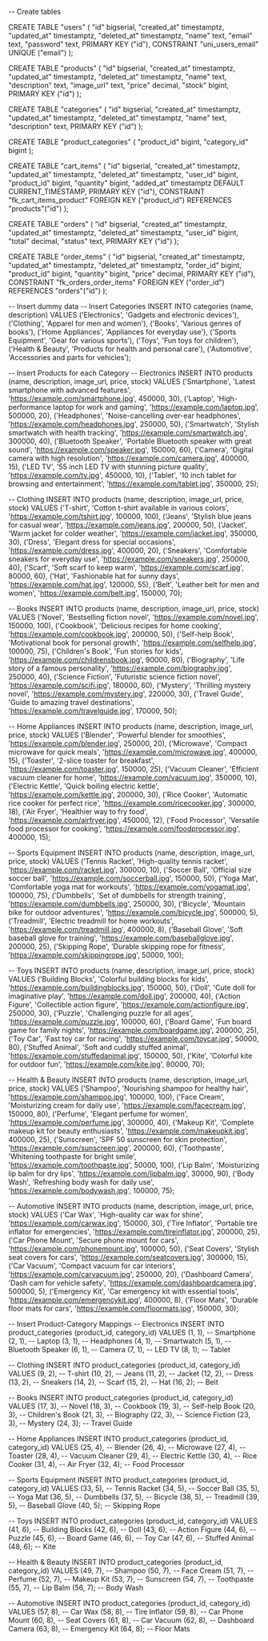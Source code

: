 -- Create tables

CREATE TABLE "users" (
    "id" bigserial,
    "created_at" timestamptz,
    "updated_at" timestamptz,
    "deleted_at" timestamptz,
    "name" text,
    "email" text,
    "password" text,
    PRIMARY KEY ("id"),
    CONSTRAINT "uni_users_email" UNIQUE ("email")
);

CREATE TABLE "products" (
    "id" bigserial,
    "created_at" timestamptz,
    "updated_at" timestamptz,
    "deleted_at" timestamptz,
    "name" text,
    "description" text,
    "image_url" text,
    "price" decimal,
    "stock" bigint,
    PRIMARY KEY ("id")
);

CREATE TABLE "categories" (
    "id" bigserial,
    "created_at" timestamptz,
    "updated_at" timestamptz,
    "deleted_at" timestamptz,
    "name" text,
    "description" text,
    PRIMARY KEY ("id")
);

CREATE TABLE "product_categories" (
    "product_id" bigint,
    "category_id" bigint
);

CREATE TABLE "cart_items" (
    "id" bigserial,
    "created_at" timestamptz,
    "updated_at" timestamptz,
    "deleted_at" timestamptz,
    "user_id" bigint,
    "product_id" bigint,
    "quantity" bigint,
    "added_at" timestamptz DEFAULT CURRENT_TIMESTAMP,
    PRIMARY KEY ("id"),
    CONSTRAINT "fk_cart_items_product" FOREIGN KEY ("product_id") REFERENCES "products"("id")
);

CREATE TABLE "orders" (
    "id" bigserial,
    "created_at" timestamptz,
    "updated_at" timestamptz,
    "deleted_at" timestamptz,
    "user_id" bigint,
    "total" decimal,
    "status" text,
    PRIMARY KEY ("id") 
);

CREATE TABLE "order_items" (
    "id" bigserial,
    "created_at" timestamptz,
    "updated_at" timestamptz,
    "deleted_at" timestamptz,
    "order_id" bigint,
    "product_id" bigint,
    "quantity" bigint,
    "price" decimal,
    PRIMARY KEY ("id"),
    CONSTRAINT "fk_orders_order_items" FOREIGN KEY ("order_id") REFERENCES "orders"("id")
);



-- Insert dummy data
-- Insert Categories
INSERT INTO categories (name, description) VALUES
('Electronics', 'Gadgets and electronic devices'),
('Clothing', 'Apparel for men and women'),
('Books', 'Various genres of books'),
('Home Appliances', 'Appliances for everyday use'),
('Sports Equipment', 'Gear for various sports'),
('Toys', 'Fun toys for children'),
('Health & Beauty', 'Products for health and personal care'),
('Automotive', 'Accessories and parts for vehicles');

-- Insert Products for each Category
-- Electronics
INSERT INTO products (name, description, image_url, price, stock) VALUES
('Smartphone', 'Latest smartphone with advanced features', 'https://example.com/smartphone.jpg', 450000, 30),
('Laptop', 'High-performance laptop for work and gaming', 'https://example.com/laptop.jpg', 500000, 20),
('Headphones', 'Noise-cancelling over-ear headphones', 'https://example.com/headphones.jpg', 250000, 50),
('Smartwatch', 'Stylish smartwatch with health tracking', 'https://example.com/smartwatch.jpg', 300000, 40),
('Bluetooth Speaker', 'Portable Bluetooth speaker with great sound', 'https://example.com/speaker.jpg', 150000, 60),
('Camera', 'Digital camera with high resolution', 'https://example.com/camera.jpg', 400000, 15),
('LED TV', '55 inch LED TV with stunning picture quality', 'https://example.com/tv.jpg', 450000, 10),
('Tablet', '10 inch tablet for browsing and entertainment', 'https://example.com/tablet.jpg', 350000, 25);

-- Clothing
INSERT INTO products (name, description, image_url, price, stock) VALUES
('T-shirt', 'Cotton t-shirt available in various colors', 'https://example.com/tshirt.jpg', 100000, 100),
('Jeans', 'Stylish blue jeans for casual wear', 'https://example.com/jeans.jpg', 200000, 50),
('Jacket', 'Warm jacket for colder weather', 'https://example.com/jacket.jpg', 350000, 30),
('Dress', 'Elegant dress for special occasions', 'https://example.com/dress.jpg', 400000, 20),
('Sneakers', 'Comfortable sneakers for everyday use', 'https://example.com/sneakers.jpg', 250000, 40),
('Scarf', 'Soft scarf to keep warm', 'https://example.com/scarf.jpg', 80000, 60),
('Hat', 'Fashionable hat for sunny days', 'https://example.com/hat.jpg', 120000, 55),
('Belt', 'Leather belt for men and women', 'https://example.com/belt.jpg', 150000, 70);

-- Books
INSERT INTO products (name, description, image_url, price, stock) VALUES
('Novel', 'Bestselling fiction novel', 'https://example.com/novel.jpg', 150000, 100),
('Cookbook', 'Delicious recipes for home cooking', 'https://example.com/cookbook.jpg', 200000, 50),
('Self-help Book', 'Motivational book for personal growth', 'https://example.com/selfhelp.jpg', 100000, 75),
('Children\'s Book', 'Fun stories for kids', 'https://example.com/childrensbook.jpg', 90000, 80),
('Biography', 'Life story of a famous personality', 'https://example.com/biography.jpg', 250000, 40),
('Science Fiction', 'Futuristic science fiction novel', 'https://example.com/scifi.jpg', 180000, 60),
('Mystery', 'Thrilling mystery novel', 'https://example.com/mystery.jpg', 220000, 30),
('Travel Guide', 'Guide to amazing travel destinations', 'https://example.com/travelguide.jpg', 170000, 50);

-- Home Appliances
INSERT INTO products (name, description, image_url, price, stock) VALUES
('Blender', 'Powerful blender for smoothies', 'https://example.com/blender.jpg', 250000, 20),
('Microwave', 'Compact microwave for quick meals', 'https://example.com/microwave.jpg', 400000, 15),
('Toaster', '2-slice toaster for breakfast', 'https://example.com/toaster.jpg', 150000, 25),
('Vacuum Cleaner', 'Efficient vacuum cleaner for home', 'https://example.com/vacuum.jpg', 350000, 10),
('Electric Kettle', 'Quick boiling electric kettle', 'https://example.com/kettle.jpg', 200000, 30),
('Rice Cooker', 'Automatic rice cooker for perfect rice', 'https://example.com/ricecooker.jpg', 300000, 18),
('Air Fryer', 'Healthier way to fry food', 'https://example.com/airfryer.jpg', 450000, 12),
('Food Processor', 'Versatile food processor for cooking', 'https://example.com/foodprocessor.jpg', 400000, 15);

-- Sports Equipment
INSERT INTO products (name, description, image_url, price, stock) VALUES
('Tennis Racket', 'High-quality tennis racket', 'https://example.com/racket.jpg', 300000, 10),
('Soccer Ball', 'Official size soccer ball', 'https://example.com/soccerball.jpg', 150000, 50),
('Yoga Mat', 'Comfortable yoga mat for workouts', 'https://example.com/yogamat.jpg', 100000, 75),
('Dumbbells', 'Set of dumbbells for strength training', 'https://example.com/dumbbells.jpg', 250000, 30),
('Bicycle', 'Mountain bike for outdoor adventures', 'https://example.com/bicycle.jpg', 500000, 5),
('Treadmill', 'Electric treadmill for home workouts', 'https://example.com/treadmill.jpg', 400000, 8),
('Baseball Glove', 'Soft baseball glove for training', 'https://example.com/baseballglove.jpg', 200000, 25),
('Skipping Rope', 'Durable skipping rope for fitness', 'https://example.com/skippingrope.jpg', 50000, 100);

-- Toys
INSERT INTO products (name, description, image_url, price, stock) VALUES
('Building Blocks', 'Colorful building blocks for kids', 'https://example.com/buildingblocks.jpg', 150000, 50),
('Doll', 'Cute doll for imaginative play', 'https://example.com/doll.jpg', 200000, 40),
('Action Figure', 'Collectible action figure', 'https://example.com/actionfigure.jpg', 250000, 30),
('Puzzle', 'Challenging puzzle for all ages', 'https://example.com/puzzle.jpg', 100000, 60),
('Board Game', 'Fun board game for family nights', 'https://example.com/boardgame.jpg', 200000, 25),
('Toy Car', 'Fast toy car for racing', 'https://example.com/toycar.jpg', 50000, 80),
('Stuffed Animal', 'Soft and cuddly stuffed animal', 'https://example.com/stuffedanimal.jpg', 150000, 50),
('Kite', 'Colorful kite for outdoor fun', 'https://example.com/kite.jpg', 80000, 70);

-- Health & Beauty
INSERT INTO products (name, description, image_url, price, stock) VALUES
('Shampoo', 'Nourishing shampoo for healthy hair', 'https://example.com/shampoo.jpg', 100000, 100),
('Face Cream', 'Moisturizing cream for daily use', 'https://example.com/facecream.jpg', 150000, 80),
('Perfume', 'Elegant perfume for women', 'https://example.com/perfume.jpg', 300000, 40),
('Makeup Kit', 'Complete makeup kit for beauty enthusiasts', 'https://example.com/makeupkit.jpg', 400000, 25),
('Sunscreen', 'SPF 50 sunscreen for skin protection', 'https://example.com/sunscreen.jpg', 200000, 60),
('Toothpaste', 'Whitening toothpaste for bright smile', 'https://example.com/toothpaste.jpg', 50000, 100),
('Lip Balm', 'Moisturizing lip balm for dry lips', 'https://example.com/lipbalm.jpg', 30000, 90),
('Body Wash', 'Refreshing body wash for daily use', 'https://example.com/bodywash.jpg', 100000, 75);

-- Automotive
INSERT INTO products (name, description, image_url, price, stock) VALUES
('Car Wax', 'High-quality car wax for shine', 'https://example.com/carwax.jpg', 150000, 30),
('Tire Inflator', 'Portable tire inflator for emergencies', 'https://example.com/tireinflator.jpg', 200000, 25),
('Car Phone Mount', 'Secure phone mount for cars', 'https://example.com/phonemount.jpg', 100000, 50),
('Seat Covers', 'Stylish seat covers for cars', 'https://example.com/seatcovers.jpg', 300000, 15),
('Car Vacuum', 'Compact vacuum for car interiors', 'https://example.com/carvacuum.jpg', 250000, 20),
('Dashboard Camera', 'Dash cam for vehicle safety', 'https://example.com/dashboardcamera.jpg', 500000, 5),
('Emergency Kit', 'Car emergency kit with essential tools', 'https://example.com/emergencykit.jpg', 400000, 8),
('Floor Mats', 'Durable floor mats for cars', 'https://example.com/floormats.jpg', 150000, 30);


-- Insert Product-Category Mappings
-- Electronics
INSERT INTO product_categories (product_id, category_id) VALUES
(1, 1), -- Smartphone
(2, 1), -- Laptop
(3, 1), -- Headphones
(4, 1), -- Smartwatch
(5, 1), -- Bluetooth Speaker
(6, 1), -- Camera
(7, 1), -- LED TV
(8, 1); -- Tablet

-- Clothing
INSERT INTO product_categories (product_id, category_id) VALUES
(9, 2), -- T-shirt
(10, 2), -- Jeans
(11, 2), -- Jacket
(12, 2), -- Dress
(13, 2), -- Sneakers
(14, 2), -- Scarf
(15, 2), -- Hat
(16, 2); -- Belt

-- Books
INSERT INTO product_categories (product_id, category_id) VALUES
(17, 3), -- Novel
(18, 3), -- Cookbook
(19, 3), -- Self-help Book
(20, 3), -- Children's Book
(21, 3), -- Biography
(22, 3), -- Science Fiction
(23, 3), -- Mystery
(24, 3); -- Travel Guide

-- Home Appliances
INSERT INTO product_categories (product_id, category_id) VALUES
(25, 4), -- Blender
(26, 4), -- Microwave
(27, 4), -- Toaster
(28, 4), -- Vacuum Cleaner
(29, 4), -- Electric Kettle
(30, 4), -- Rice Cooker
(31, 4), -- Air Fryer
(32, 4); -- Food Processor

-- Sports Equipment
INSERT INTO product_categories (product_id, category_id) VALUES
(33, 5), -- Tennis Racket
(34, 5), -- Soccer Ball
(35, 5), -- Yoga Mat
(36, 5), -- Dumbbells
(37, 5), -- Bicycle
(38, 5), -- Treadmill
(39, 5), -- Baseball Glove
(40, 5); -- Skipping Rope

-- Toys
INSERT INTO product_categories (product_id, category_id) VALUES
(41, 6), -- Building Blocks
(42, 6), -- Doll
(43, 6), -- Action Figure
(44, 6), -- Puzzle
(45, 6), -- Board Game
(46, 6), -- Toy Car
(47, 6), -- Stuffed Animal
(48, 6); -- Kite

-- Health & Beauty
INSERT INTO product_categories (product_id, category_id) VALUES
(49, 7), -- Shampoo
(50, 7), -- Face Cream
(51, 7), -- Perfume
(52, 7), -- Makeup Kit
(53, 7), -- Sunscreen
(54, 7), -- Toothpaste
(55, 7), -- Lip Balm
(56, 7); -- Body Wash

-- Automotive
INSERT INTO product_categories (product_id, category_id) VALUES
(57, 8), -- Car Wax
(58, 8), -- Tire Inflator
(59, 8), -- Car Phone Mount
(60, 8), -- Seat Covers
(61, 8), -- Car Vacuum
(62, 8), -- Dashboard Camera
(63, 8), -- Emergency Kit
(64, 8); -- Floor Mats
